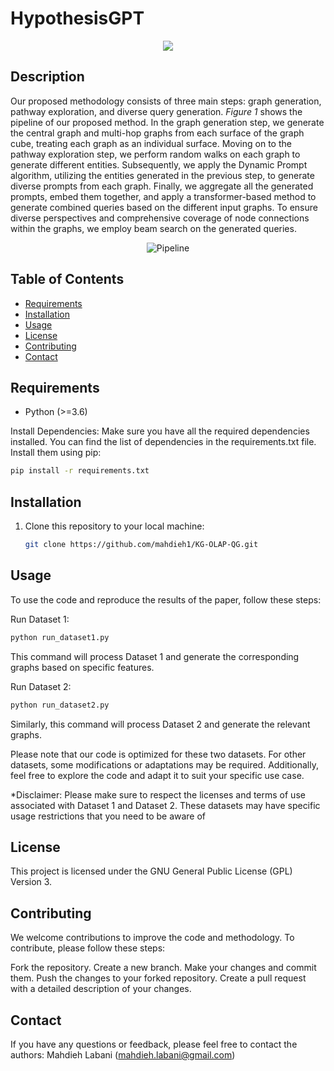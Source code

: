 # HypothesisGPT

<p align="center">
   
<img src="https://github.com/mahdieh1/KG-OLAP-QG/blob/main/Images/Logo.jpg">
 </p>

## Description
Our proposed methodology consists of three main steps: graph generation, pathway exploration, and diverse query generation. *Figure 1* shows the pipeline of our proposed method. In the graph generation step, we generate the central graph and multi-hop graphs from each surface of the graph cube, treating each graph as an individual surface. Moving on to the pathway exploration step, we perform random walks on each graph to generate different entities. Subsequently, we apply the Dynamic Prompt algorithm, utilizing the entities generated in the previous step, to generate diverse prompts from each graph. Finally, we aggregate all the generated prompts, embed them together, and apply a transformer-based method to generate combined queries based on the different input graphs. To ensure diverse perspectives and comprehensive coverage of node connections within the graphs, we employ beam search on the generated queries.

<p align="center">
   
<img src="https://github.com/mahdieh1/KG-OLAP-QG/blob/main/Images/pipeline.jpg" alt="Pipeline">
</p>

## Table of Contents
- [Requirements](#requirements)
- [Installation](#installation)
- [Usage](#usage)
- [License](#license)
- [Contributing](#contributing)
- [Contact](#contact)

## Requirements
- Python (>=3.6)

Install Dependencies: Make sure you have all the required dependencies installed. You can find the list of dependencies in the requirements.txt file. Install them using pip:

```bash
pip install -r requirements.txt
```


## Installation
1. Clone this repository to your local machine:

   ```bash
   git clone https://github.com/mahdieh1/KG-OLAP-QG.git
   ```
## Usage
To use the code and reproduce the results of the paper, follow these steps:

Run Dataset 1:

```bash
python run_dataset1.py
```
This command will process Dataset 1 and generate the corresponding graphs based on specific features.

Run Dataset 2:

```bash
python run_dataset2.py
```
Similarly, this command will process Dataset 2 and generate the relevant graphs.

Please note that our code is optimized for these two datasets. For other datasets, some modifications or adaptations may be required. Additionally, feel free to explore the code and adapt it to suit your specific use case.

*Disclaimer: Please make sure to respect the licenses and terms of use associated with Dataset 1 and Dataset 2. These datasets may have specific usage restrictions that you need to be aware of

## License
This project is licensed under the GNU General Public License (GPL) Version 3.

## Contributing
We welcome contributions to improve the code and methodology. To contribute, please follow these steps:

Fork the repository.
Create a new branch.
Make your changes and commit them.
Push the changes to your forked repository.
Create a pull request with a detailed description of your changes.

## Contact
If you have any questions or feedback, please feel free to contact the authors:
Mahdieh Labani (mahdieh.labani@gmail.com)
